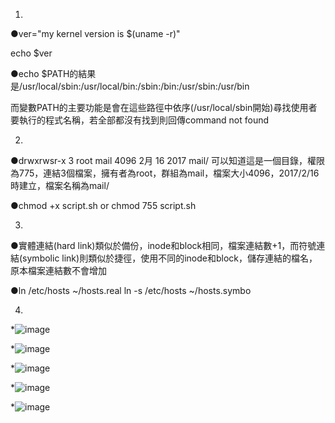 1.
●ver="my kernel version is $(uname -r)"

echo $ver

●echo $PATH的結果是/usr/local/sbin:/usr/local/bin:/sbin:/bin:/usr/sbin:/usr/bin

而變數PATH的主要功能是會在這些路徑中依序(/usr/local/sbin開始)尋找使用者要執行的程式名稱，若全部都沒有找到則回傳command not found

2.
●drwxrwsr-x 3 root mail 4096 2月 16 2017 mail/ 可以知道這是一個目錄，權限為775，連結3個檔案，擁有者為root，群組為mail，檔案大小4096，2017/2/16時建立，檔案名稱為mail/

●chmod +x script.sh  or  chmod 755 script.sh

3.
●實體連結(hard link)類似於備份，inode和block相同，檔案連結數+1，而符號連結(symbolic link)則類似於捷徑，使用不同的inode和block，儲存連結的檔名，原本檔案連結數不會增加

●ln /etc/hosts ~/hosts.real
ln -s /etc/hosts ~/hosts.symbo

4.
*![image](https://github.com/boolenboom/107-1-ntcu-linux/blob/midterm/ADT105136/001.PNG)

*![image](https://github.com/boolenboom/107-1-ntcu-linux/blob/midterm/ADT105136/002.PNG)

*![image](https://github.com/boolenboom/107-1-ntcu-linux/blob/midterm/ADT105136/003.PNG)

*![image](https://github.com/boolenboom/107-1-ntcu-linux/blob/midterm/ADT105136/004.PNG)

*![image](https://github.com/boolenboom/107-1-ntcu-linux/blob/midterm/ADT105136/005.PNG)

